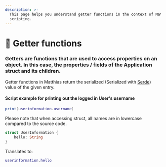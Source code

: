 ```yaml
---
description: >-
  This page helps you understand getter functions in the context of Matthias
  scripting.
---
```


# 🎯 Getter functions

### Getters are functions that are used to access properties on an object. In this case, the properties / fields of the Application struct and its children.

Getter functions in Matthias return the serialized (Serialized with [Serde](https://serde.rs/)) value of the given entry.

#### Script example for printing out the logged in User's username

```lua
print(userinformation.username)
```

Please note that when accessing struct, all names are in lowercase compared to the source code.

```rust
struct UserInformation {
    hello: String
}
```

Translates to:

```lua
userinformation.hello
```
